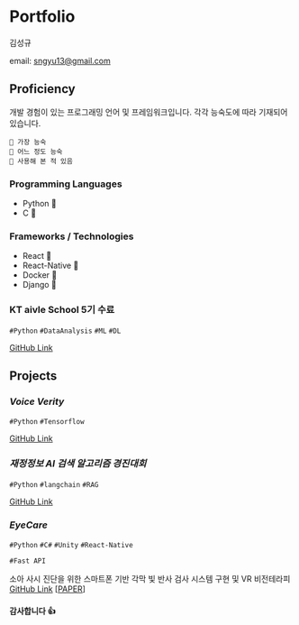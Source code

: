 # Portfolio
김성규

email: sngyu13@gmail.com


## Proficiency
개발 경험이 있는 프로그래밍 언어 및 프레임워크입니다. 
각각 능숙도에 따라 기재되어 있습니다.
```
🥇 가장 능숙
🥈 어느 정도 능숙
🥉 사용해 본 적 있음
```

### Programming Languages
- Python 🥇 
- C 🥈

### Frameworks / Technologies
- React 🥈 
- React-Native 🥈
- Docker 🥉 
- Django 🥉


### KT aivle School 5기 수료
`#Python` `#DataAnalysis` `#ML` `#DL` 

[GitHub Link](https://github.com/Nacho-Cola/KT_aivle_AI_track_5)


## Projects

### _Voice Verity_
`#Python` `#Tensorflow`

[GitHub Link](https://github.com/)


### _재정정보 AI 검색 알고리즘 경진대회_
`#Python` `#langchain` `#RAG`

[GitHub Link](https://github.com/)


### _EyeCare_
`#Python` `#C#` `#Unity` `#React-Native` 

`#Fast API`

소아 사시 진단을 위한 스마트폰 기반 각막 빛 반사 검사 시스템 구현 및 VR 비전테라피
[GitHub Link](https://github.com/Nacho-Cola/AllNewEyeCare) [[PAPER](https://www.dbpia.co.kr/journal/articleDetail?nodeId=NODE11724447)]





#### 감사합니다 👍
